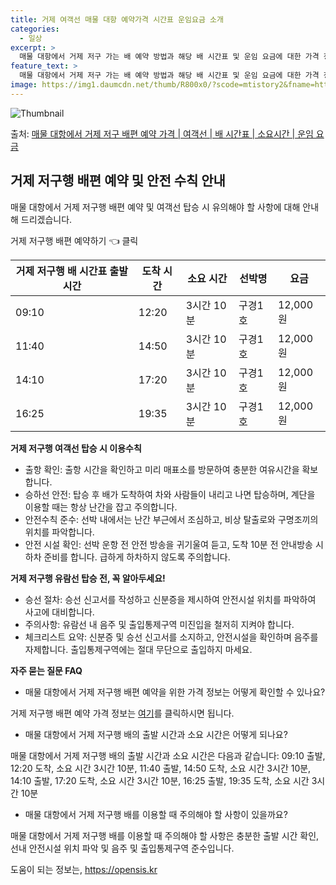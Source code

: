 ```yaml
---
title: 거제 여객선 매물 대항 예약가격 시간표 운임요금 소개
categories:
  - 일상
excerpt: >
  매물 대항에서 거제 저구 가는 배 예약 방법과 해당 배 시간표 및 운임 요금에 대한 가격 정보를 안내 드리겠습니다. 안전하고 재밋는 거제 저구행 여행을 위해 아래 정보 참고하시기 바랍니다. 거제 저구행 배편 예약하기 👈 클릭매물 대항에서 거제 저구행 배 시간표출발 시간도착 시간소요 시간선박명요금09:1012:203시간 10분구경1호12,000원11:4014:503시간 10분구경1호12,000원14:1017:203시간 10분구경1호12,000원16:2519:353시간 10분구경1호12,000원거제 저구행 배편 예약하기 👈 클릭매물 대항에서 거제 저구행 여객선 탑승 시 이용수칙탑승 전 반드시 숙지해야 할 유의사항들을 안내합니다. 1. 배 출항 전 기본 확인사항 출항 시간을 확인하고 미리 매표소로 가서 충분한..
feature_text: >
  매물 대항에서 거제 저구 가는 배 예약 방법과 해당 배 시간표 및 운임 요금에 대한 가격 정보를 안내 드리겠습니다. 안전하고 재밋는 거제 저구행 여행을 위해 아래 정보 참고하시기 바랍니다. 거제 저구행 배편 예약하기 👈 클릭매물 대항에서 거제 저구행 배 시간표출발 시간도착 시간소요 시간선박명요금09:1012:203시간 10분구경1호12,000원11:4014:503시간 10분구경1호12,000원14:1017:203시간 10분구경1호12,000원16:2519:353시간 10분구경1호12,000원거제 저구행 배편 예약하기 👈 클릭매물 대항에서 거제 저구행 여객선 탑승 시 이용수칙탑승 전 반드시 숙지해야 할 유의사항들을 안내합니다. 1. 배 출항 전 기본 확인사항 출항 시간을 확인하고 미리 매표소로 가서 충분한..
image: https://img1.daumcdn.net/thumb/R800x0/?scode=mtistory2&fname=https%3A%2F%2Fblog.kakaocdn.net%2Fdn%2FbM3wi4%2FbtsHCxBmPdo%2FOFqfaYBVGIqAldsvYkX66k%2Fimg.webp
---
```


![Thumbnail](https://img1.daumcdn.net/thumb/R800x0/?scode=mtistory2&fname=https%3A%2F%2Fblog.kakaocdn.net%2Fdn%2FbM3wi4%2FbtsHCxBmPdo%2FOFqfaYBVGIqAldsvYkX66k%2Fimg.webp)

<p>출처: <a href="https://opensis.kr/entry/%EB%A7%A4%EB%AC%BC-%EB%8C%80%ED%95%AD%EC%97%90%EC%84%9C-%EA%B1%B0%EC%A0%9C-%EC%A0%80%EA%B5%AC-%EB%B0%B0%ED%8E%B8-%EC%98%88%EC%95%BD-%EA%B0%80%EA%B2%A9-%EC%97%AC%EA%B0%9D%EC%84%A0-%EB%B0%B0-%EC%8B%9C%EA%B0%84%ED%91%9C-%EC%86%8C%EC%9A%94%EC%8B%9C%EA%B0%84-%EC%9A%B4%EC%9E%84-%EC%9A%94%EA%B8%88" rel="dofollow">매물 대항에서 거제 저구 배편 예약 가격 | 여객선 | 배 시간표 | 소요시간 | 운임 요금</a> </p>

## 거제 저구행 배편 예약 및 안전 수칙 안내

매물 대항에서 거제 저구행 배편 예약 및 여객선 탑승 시 유의해야 할 사항에 대해 안내해 드리겠습니다.

거제 저구행 배편 예약하기 👈 클릭

**거제 저구행 배 시간표** **출발 시간** | **도착 시간** | **소요 시간** | **선박명** | **요금**  
---|---|---|---|---  
09:10 | 12:20 | 3시간 10분 | 구경1호 | 12,000원  
11:40 | 14:50 | 3시간 10분 | 구경1호 | 12,000원  
14:10 | 17:20 | 3시간 10분 | 구경1호 | 12,000원  
16:25 | 19:35 | 3시간 10분 | 구경1호 | 12,000원  
  


**거제 저구행 여객선 탑승 시 이용수칙**

  * 출항 확인: 출항 시간을 확인하고 미리 매표소를 방문하여 충분한 여유시간을 확보합니다.
  * 승하선 안전: 탑승 후 배가 도착하여 차와 사람들이 내리고 나면 탑승하며, 계단을 이용할 때는 항상 난간을 잡고 주의합니다.
  * 안전수칙 준수: 선박 내에서는 난간 부근에서 조심하고, 비상 탈출로와 구명조끼의 위치를 파악합니다.
  * 안전 시설 확인: 선박 운항 전 안전 방송을 귀기울여 듣고, 도착 10분 전 안내방송 시 하차 준비를 합니다. 급하게 하차하지 않도록 주의합니다.



**거제 저구행 유람선 탑승 전, 꼭 알아두세요!**

  * 승선 절차: 승선 신고서를 작성하고 신분증을 제시하여 안전시설 위치를 파악하여 사고에 대비합니다.
  * 주의사항: 유람선 내 음주 및 출입통제구역 미진입을 철저히 지켜야 합니다.
  * 체크리스트 요약: 신분증 및 승선 신고서를 소지하고, 안전시설을 확인하며 음주를 자제합니다. 출입통제구역에는 절대 무단으로 출입하지 마세요.

**자주 묻는 질문 FAQ**

  * 매물 대항에서 거제 저구행 배편 예약을 위한 가격 정보는 어떻게 확인할 수 있나요?

거제 저구행 배편 예약 가격 정보는 [여기](https://opensis.kr/entry/%EB%A7%A4%EB%AC%BC-%EB%8C%80%ED%95%AD%EC%97%90%EC%84%9C-%EA%B1%B0%EC%A0%9C-%EC%A0%80%EA%B5%AC-%EB%B0%B0%ED%8E%B8-%EC%98%88%EC%95%BD-%EA%B0%80%EA%B2%A9-%EC%97%AC%EA%B0%9D%EC%84%A0-%EB%B0%B0-%EC%8B%9C%EA%B0%84%ED%91%9C-%EC%86%8C%EC%9A%94%EC%8B%9C%EA%B0%84-%EC%9A%B4%EC%9E%84-%EC%9A%94%EA%B8%88)를 클릭하시면 됩니다.

  * 매물 대항에서 거제 저구행 배의 출발 시간과 소요 시간은 어떻게 되나요?

매물 대항에서 거제 저구행 배의 출발 시간과 소요 시간은 다음과 같습니다: 09:10 출발, 12:20 도착, 소요 시간 3시간 10분,
11:40 출발, 14:50 도착, 소요 시간 3시간 10분, 14:10 출발, 17:20 도착, 소요 시간 3시간 10분, 16:25
출발, 19:35 도착, 소요 시간 3시간 10분

  * 매물 대항에서 거제 저구행 배를 이용할 때 주의해야 할 사항이 있을까요?

매물 대항에서 거제 저구행 배를 이용할 때 주의해야 할 사항은 충분한 출발 시간 확인, 선내 안전시설 위치 파악 및 음주 및 출입통제구역
준수입니다.

 

도움이 되는 정보는, <a href="https://opensis.kr" rel="dofollow">https://opensis.kr</a>


